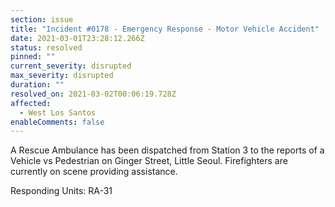 ```yaml
---
section: issue
title: "Incident #0178 - Emergency Response - Motor Vehicle Accident"
date: 2021-03-01T23:28:12.266Z
status: resolved
pinned: ""
current_severity: disrupted
max_severity: disrupted
duration: ""
resolved_on: 2021-03-02T00:06:19.728Z
affected:
  - West Los Santos
enableComments: false
---
```

A Rescue Ambulance has been dispatched from Station 3 to the reports of a Vehicle vs Pedestrian on Ginger Street, Little Seoul. Firefighters are currently on scene providing assistance.

Responding Units: RA-31
